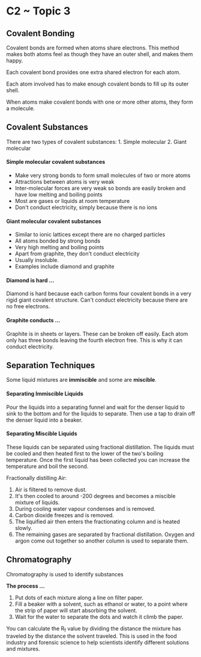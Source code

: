 # C2 ~ Topic 3
## Covalent Bonding

Covalent bonds are formed when atoms share electrons. This method makes both atoms feel as though they have an outer shell, and makes them happy.

Each covalent bond provides one extra shared electron for each atom.

Each atom involved has to make enough covalent bonds to fill up its outer shell.

When atoms make covalent bonds with one or more other atoms, they form a molecule.

## Covalent Substances

There are two types of covalent substances: 1. Simple molecular 2. Giant molecular

#### Simple molecular covalent substances

* Make very strong bonds to form small molecules of two or more atoms
* Attractions between atoms is very weak
* Inter-molecular forces are very weak so bonds are easily broken and have low melting and boiling points
* Most are gases or liquids at room temperature
* Don't conduct electricity, simply because there is no ions

#### Giant molecular covalent substances

* Similar to ionic lattices except there are no charged particles
* All atoms bonded by strong bonds
* Very high melting and boiling points
* Apart from graphite, they don't conduct electricity
* Usually insoluble.
* Examples include diamond and graphite

#### Diamond is hard ...

Diamond is hard because each carbon forms four covalent bonds in a very rigid giant covalent structure. Can't conduct electricity because there are no free electrons.

#### Graphite conducts ...

Graphite is in sheets or layers. These can be broken off easily. Each atom only has three bonds leaving the fourth electron free. This is why it can conduct electricity.

## Separation Techniques

Some liquid mixtures are **immiscible** and some are **miscible**.

#### Separating Immiscible Liquids

Pour the liquids into a separating funnel and wait for the denser liquid to sink to the bottom and for the liquids to separate. Then use a tap to drain off the denser liquid into a beaker.

#### Separating Miscible Liquids

These liquids can be separated using fractional distillation. The liquids must be cooled and then heated first to the lower of the two's boiling temperature. Once the first liquid has been collected you can increase the temperature and boil the second.

Fractionally distilling Air:

1. Air is filtered to remove dust.
2. It's then cooled to around -200 degrees and becomes a miscible mixture of liquids.
3. During cooling water vapour condenses and is removed.
4. Carbon dioxide freezes and is removed.
5. The liquified air then enters the fractionating column and is heated slowly.
6. The remaining gases are separated by fractional distillation. Oxygen and argon come out together so another column is used to separate them.

## Chromatography

Chromatography is used to identify substances

**The process ...**
1. Put dots of each mixture along a line on filter paper.
2. Fill a beaker with a solvent, such as ethanol or water, to a point where the strip of paper will start absorbing the solvent.
3. Wait for the water to separate the dots and watch it climb the paper.

You can calculate the R<sub>f</sub> value by dividing the distance the mixture has traveled by the distance the solvent traveled. This is used in the food industry and forensic science to help scientists identify different solutions and mixtures.
